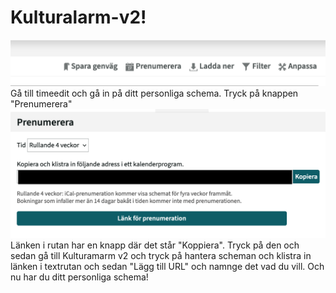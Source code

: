 # Kulturalarm-v2!
![alt text](tutorial1.png)
Gå till timeedit och gå in på ditt personliga schema. Tryck på knappen "Prenumerera"
![alt text](tutorial2.png)
Länken i rutan har en knapp där det står "Koppiera". Tryck på den och sedan gå till Kulturamarm v2 och tryck på hantera scheman och klistra in länken i textrutan och sedan "Lägg till URL" och namnge det vad du vill. 
Och nu har du ditt personliga schema!